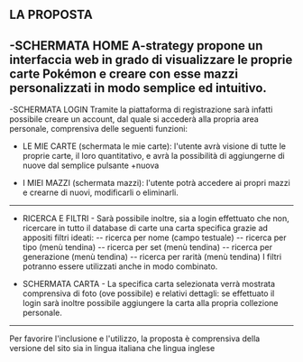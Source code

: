 LA PROPOSTA
---------------
-SCHERMATA HOME
A-strategy propone un interfaccia web in grado di visualizzare le proprie carte Pokémon e creare con esse mazzi personalizzati in modo semplice ed intuitivo.
----------------
-SCHERMATA LOGIN
Tramite la piattaforma di registrazione sarà infatti possibile creare un account, dal quale si accederà alla propria area personale, comprensiva delle seguenti funzioni:

- LE MIE CARTE (schermata le mie carte): l'utente avrà visione di tutte le proprie carte, il loro quantitativo, e avrà la possibilità di aggiungerne di nuove dal semplice pulsante +nuova

- I MIEI MAZZI (schermata mazzi): l'utente potrà accedere ai propri mazzi e crearne di nuovi, modificarli o eliminarli.
-----------------------
- RICERCA E FILTRI - Sarà possibile inoltre, sia a login effettuato che non, ricercare in tutto il database di carte una carta specifica grazie ad appositi filtri ideati:
-- ricerca per nome (campo testuale)
-- ricerca per tipo (menù tendina)
-- ricerca per set	(menù tendina)
-- ricerca per generazione (menù tendina)
-- ricerca per rarità	(menù tendina)
I filtri potranno essere utilizzati anche in modo combinato.

- SCHERMATA CARTA - La specifica carta selezionata verrà mostrata comprensiva di foto (ove possibile) e relativi dettagli: se effettuato il login sarà inoltre possibile aggiungere la carta alla propria collezione personale.
------------------------------------------------
Per favorire l'inclusione e l'utilizzo, la proposta è comprensiva della versione del sito sia in lingua italiana che lingua inglese
